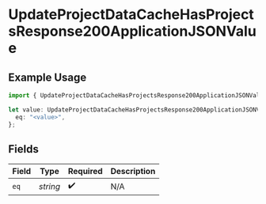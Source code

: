 # UpdateProjectDataCacheHasProjectsResponse200ApplicationJSONValue

## Example Usage

```typescript
import { UpdateProjectDataCacheHasProjectsResponse200ApplicationJSONValue } from "@vercel/sdk/models/updateprojectdatacacheop.js";

let value: UpdateProjectDataCacheHasProjectsResponse200ApplicationJSONValue = {
  eq: "<value>",
};
```

## Fields

| Field              | Type               | Required           | Description        |
| ------------------ | ------------------ | ------------------ | ------------------ |
| `eq`               | *string*           | :heavy_check_mark: | N/A                |